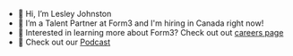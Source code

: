 - 👋 Hi, I’m Lesley Johnston
- 👀 I’m a Talent Partner at Form3 and I'm hiring in Canada right now! 
- 🌱 Interested in learning more about Form3? Check out out [careers page](https://www.form3.tech/careers) 
- :raised_eyebrow: Check out our [Podcast](https://podcast.form3.tech/)

<!---
lesley-johnston-form3/lesley-johnston-form3 is a ✨ special ✨ repository because its `README.md` (this file) appears on your GitHub profile.
You can click the Preview link to take a look at your changes.
--->
